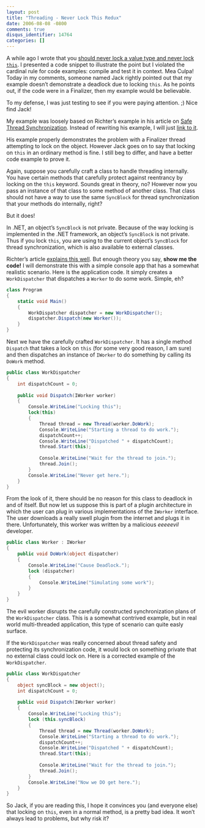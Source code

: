 ```yaml
---
layout: post
title: "Threading - Never Lock This Redux"
date: 2006-08-08 -0800
comments: true
disqus_identifier: 14764
categories: []
---
```

A while ago I wrote that you [should never lock a value type and never
lock
`this`](http://haacked.com/archive/2005/04/12/NeverLockThis.aspx "Threading Tips").
I presented a code snippet to illustrate the point but I violated the
cardinal rule for code examples: compile and test it in context. Mea
Culpa! Today in my comments, someone named Jack rightly pointed out that
my example doesn’t demonstrate a deadlock due to locking `this`. As he
points out, if the code were in a Finalizer, then my example would be
believable.

To my defense, I was just testing to see if you were paying attention.
;) Nice find Jack!

My example was loosely based on Richter’s example in his article on
[Safe Thread
Synchronization](http://msdn.microsoft.com/msdnmag/issues/03/01/NET/ "Safe Thread Synchronization").
Instead of rewriting his example, I will just [link to
it](http://msdn.microsoft.com/msdnmag/issues/03/01/NET/default.aspx?fig=true#fig7 "Figure 7 - Threads Banging Heads").

His example properly demonstrates the problem with a Finalizer thread
attempting to lock on the object. However Jack goes on to say that
locking on `this` in an ordinary method is fine. I still beg to differ,
and have a better code example to prove it.

Again, suppose you carefully craft a class to handle threading
internally. You have certain methods that carefully protect against
reentrancy by locking on the `this` keyword. Sounds great in theory, no?
However now you pass an instance of that class to some method of another
class. That class should not have a way to use the same `SyncBlock` for
thread synchronization that your methods do internally, right?

But it does!

In .NET, an object’s `SyncBlock` is not private. Because of the way
locking is implemented in the .NET framework, an object’s `SyncBlock` is
not private. Thus if you lock `this`, you are using to the current
object’s `SyncBlock` for thread synchronization, which is also available
to external classes.

Richter’s article [explains this
well](http://msdn.microsoft.com/msdnmag/issues/03/01/NET/ "Safe Thread Synchronization").
But enough theory you say, **show me the code!** I will demonstrate this
with a simple console app that has a somewhat realistic scenario. Here
is the application code. It simply creates a `WorkDispatcher` that
dispatches a `Worker` to do some work. Simple, eh?

```csharp
class Program
{
    static void Main()
    {
        WorkDispatcher dispatcher = new WorkDispatcher();
        dispatcher.Dispatch(new Worker());
    }
}
```

Next we have the carefully crafted `WorkDispatcher`. It has a single
method `Dispatch` that takes a lock on `this` (for some very good
reason, I am sure) and then dispatches an instance of `IWorker` to do
something by calling its `DoWork` method.

```csharp
public class WorkDispatcher
{
    int dispatchCount = 0;
    
    public void Dispatch(IWorker worker)
    {
        Console.WriteLine("Locking this");
        lock(this)
        {
            Thread thread = new Thread(worker.DoWork);
            Console.WriteLine("Starting a thread to do work.");
            dispatchCount++;
            Console.WriteLine("Dispatched " + dispatchCount);
            thread.Start(this);
            
            Console.WriteLine("Wait for the thread to join.");
            thread.Join();
        }
        Console.WriteLine("Never get here.");
    }
}
```

From the look of it, there should be no reason for this class to
deadlock in and of itself. But now let us suppose this is part of a
plugin architecture in which the user can plug in various
implementations of the `IWorker` interface. The user downloads a really
swell plugin from the internet and plugs it in there. Unfortunately,
this worker was written by a malicious *eeeeevil* developer.

```csharp
public class Worker : IWorker
{        
    public void DoWork(object dispatcher)
    {
        Console.WriteLine("Cause Deadlock.");
        lock (dispatcher)
        {
            Console.WriteLine("Simulating some work");
        }
    }
}
```

The evil worker disrupts the carefully constructed synchronization plans
of the `WorkDispatcher` class. This is a somewhat contrived example, but
in real world multi-threaded application, this type of scenario can
quite easly surface.

If the `WorkDispatcher` was really concerned about thread safety and
protecting its synchronization code, it would lock on something private
that no external class could lock on. Here is a corrected example of the
`WorkDispatcher`.

```csharp
public class WorkDispatcher
{
    object syncBlock = new object();
    int dispatchCount = 0;
    
    public void Dispatch(IWorker worker)
    {
        Console.WriteLine("Locking this");
        lock (this.syncBlock)
        {
            Thread thread = new Thread(worker.DoWork);
            Console.WriteLine("Starting a thread to do work.");
            dispatchCount++;
            Console.WriteLine("Dispatched " + dispatchCount);
            thread.Start(this);
            
            Console.WriteLine("Wait for the thread to join.");
            thread.Join();
        }
        Console.WriteLine("Now we DO get here.");
    }
}
```

So Jack, if you are reading this, I hope it convinces you (and everyone
else) that locking on `this`, even in a normal method, is a pretty bad
idea. It won’t always lead to problems, but why risk it?

